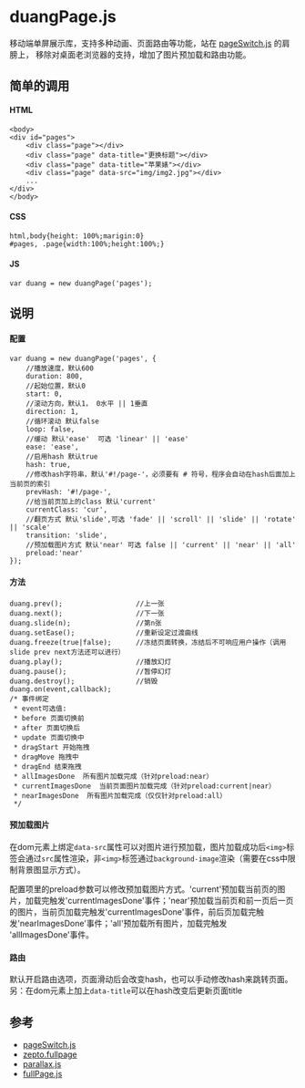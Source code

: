 # duangPage.js
移动端单屏展示库，支持多种动画、页面路由等功能，站在 [pageSwitch.js](https://github.com/qiqiboy/pageSwitch) 的肩膀上， 移除对桌面老浏览器的支持，增加了图片预加载和路由功能。

## 简单的调用
#### HTML
```
<body>
<div id="pages">
    <div class="page"></div>
    <div class="page" data-title="更换标题"></div>
    <div class="page" data-title="苹果婊"></div>
    <div class="page" data-src="img/img2.jpg"></div>
    ...
</div>
</body>
```
#### CSS
```
html,body{height: 100%;marigin:0}
#pages, .page{width:100%;height:100%;}
```
#### JS
```
var duang = new duangPage('pages');
```

## 说明

#### 配置
```
var duang = new duangPage('pages', {
	//播放速度，默认600
    duration: 800, 
    //起始位置，默认0
    start: 0, 
    //滚动方向，默认1， 0水平 || 1垂直
    direction: 1, 
    //循环滚动 默认false
    loop: false,
    //缓动 默认'ease'  可选 'linear' || 'ease'
    ease: 'ease',
    //启用hash 默认true 
    hash: true,
    //修改hash字符串，默认'#!/page-'，必须要有 # 符号，程序会自动在hash后面加上当前页的索引
    prevHash: '#!/page-',
    //给当前页加上的class 默认'current'
    currentClass: 'cur',
    //翻页方式 默认'slide',可选 'fade' || 'scroll' || 'slide' || 'rotate' || 'scale'
    transition: 'slide',
    //预加载图片方式 默认'near' 可选 false || 'current' || 'near' || 'all'  
    preload:'near' 
});
```
#### 方法
```
duang.prev();                  //上一张
duang.next();                  //下一张
duang.slide(n);                //第n张
duang.setEase();               //重新设定过渡曲线
duang.freeze(true|false);      //冻结页面转换，冻结后不可响应用户操作（调用slide prev next方法还可以进行）
duang.play();                  //播放幻灯
duang.pause();                 //暂停幻灯
duang.destroy();               //销毁
duang.on(event,callback);
/* 事件绑定
 * event可选值:
 * before 页面切换前
 * after 页面切换后
 * update 页面切换中
 * dragStart 开始拖拽
 * dragMove 拖拽中
 * dragEnd 结束拖拽
 * allImagesDone  所有图片加载完成（针对preload:near）
 * currentImagesDone  当前页面图片加载完成（针对preload:current|near）
 * nearImagesDone  所有图片加载完成（仅仅针对preload:all）
 */

```

#### 预加载图片
在dom元素上绑定```data-src```属性可以对图片进行预加载，图片加载成功后```<img>```标签会通过```src```属性渲染，非```<img>```标签通过```background-image```渲染（需要在css中限制背景图显示方式）。

配置项里的preload参数可以修改预加载图片方式。'current'预加载当前页的图片，加载完触发'currentImagesDone'事件；'near'预加载当前页和前一页后一页的图片，当前页加载完触发'currentImagesDone'事件，前后页加载完触发'nearImagesDone'事件；'all'预加载所有图片，加载完触发 'allImagesDone'事件。

#### 路由
默认开启路由选项，页面滑动后会改变hash，也可以手动修改hash来跳转页面。
另：在dom元素上加上```data-title```可以在hash改变后更新页面title


## 参考
- [pageSwitch.js](https://github.com/qiqiboy/pageSwitch)
- [zepto.fullpage](https://github.com/yanhaijing/zepto.fullpage)
- [parallax.js](https://github.com/hahnzhu/parallax.js)
- [fullPage.js](https://github.com/alvarotrigo/fullPage.js)
